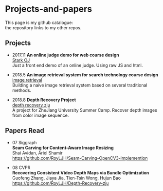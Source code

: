 # Projects-and-papers

This page is my github catalogue:  
the repository links to my other repos.   

## Projects
* 2017.11  **An online judge demo for web course design**   
[Stark OJ](https://github.com/RoyLJH/Online-Judge-demo---web)  
Just a front end demo of an online judge. Using raw JS and html.
  
* 2018.5 **An image retrieval system for search technology course design**   
[image retrieval](https://github.com/RoyLJH/OpenCV3-Image-Retrieval-System)  
Building a naive image retrieval system based on several traditional methods. 

* 2018.8 **Depth Recovery Project**  
[depth recovery zju](https://github.com/RoyLJH/Depth-Recovery-zju)  
A project for ZheJiang University Summer Camp. Recover depth images from color image sequence.


## Papers Read 

* 07 Siggraph   
**Seam Carving for Content-Aware Image Resizing**   
Shai Avidan,  Ariel Shamir  
https://github.com/RoyLJH/Seam-Carving-OpenCV3-implemention  

* 08 CVPR  
**Recovering Consistent Video Depth Maps via Bundle Optimization**   
Guofeng Zhang, Jiaya Jia, Tien-Tsin Wong, Hujun Bao  
https://github.com/RoyLJH/Depth-Recovery-zju
